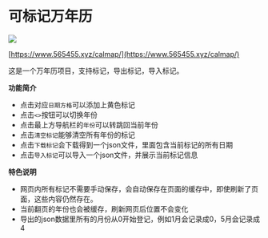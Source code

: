 # 可标记万年历

![](https://s2.loli.net/2025/06/19/8VKt3Wp9Uh7mNqP.png)

[https://www.565455.xyz/calmap/](https://www.565455.xyz/calmap/)

这是一个万年历项目，支持标记，导出标记，导入标记。

**功能简介**

- 点击对应`日期方格`可以添加上黄色标记
- 点击`<>`按钮可以切换年份
- 点击最上方导航栏的`年份`可以转跳回当前年份
- 点击`清空标记`能够清空所有年份的标记
- 点击`下载标记`会下载得到一个json文件，里面包含当前标记的所有日期
- 点击`导入标记`可以导入一个json文件，并展示当前标记信息

**特色说明**

- 网页内所有标记不需要手动保存，会自动保存在页面的缓存中，即使刷新了页面，这些内容仍然存在。
- 当前翻页的年份也会被缓存，刷新网页后位置不会变化
- 导出的json数据里所有的月份从0开始登记，例如1月会记录成0，5月会记录成4